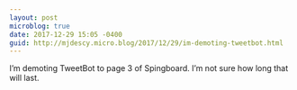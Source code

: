 ```yaml
---
layout: post
microblog: true
date: 2017-12-29 15:05 -0400
guid: http://mjdescy.micro.blog/2017/12/29/im-demoting-tweetbot.html
---
```

I’m demoting TweetBot to page 3 of Spingboard. I’m not sure how long that will last.
